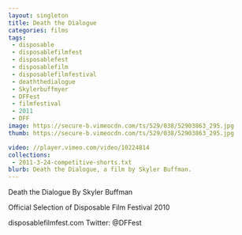 ```yaml
---
layout: singleton
title: Death the Dialogue
categories: films
tags:
 - disposable
 - disposablefilmfest
 - disposablefest
 - disposablefilm
 - disposablefilmfestival
 - deaththedialogue
 - Skylerbuffmyer
 - DFFest
 - filmfestival
 - 2011
 - DFF
image: https://secure-b.vimeocdn.com/ts/529/038/52903863_295.jpg
thumb: https://secure-b.vimeocdn.com/ts/529/038/52903863_295.jpg

video: //player.vimeo.com/video/10224814
collections:
 - 2011-3-24-competitive-shorts.txt
blurb: Death the Dialogue, a film by Skyler Buffman.
---
```


Death the Dialogue
By Skyler Buffman

Official Selection of Disposable Film Festival 2010

disposablefilmfest.com
Twitter: @DFFest